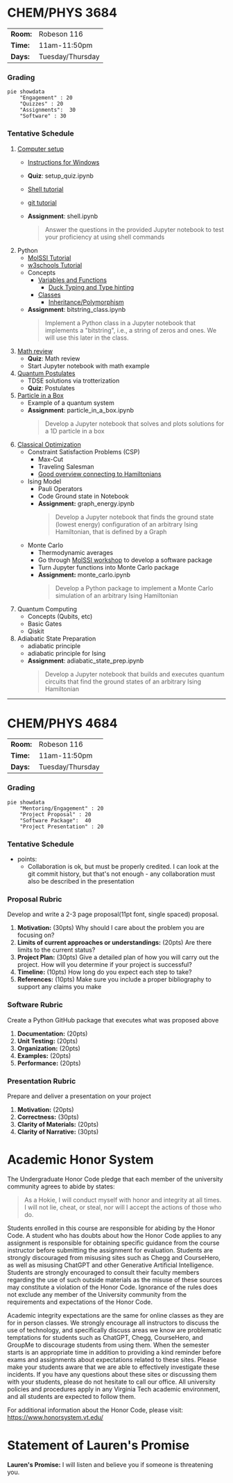# CHEM/PHYS 3684

| | |
| --- | --- |
| **Room:** |  Robeson 116 |
| **Time:** | 11am-11:50pm |
| **Days:** | Tuesday/Thursday |

### Grading
```mermaid
pie showdata
	"Engagement" : 20
	"Quizzes" : 20
	"Assignments":  30
	"Software" : 30
```

### Tentative Schedule
1. [Computer setup](https://education.molssi.org/python-package-best-practices/setup.html)
	- [Instructions for Windows](https://chem-phys-x684.github.io/python-package-best-practices/setup.html#installing-wsl-windows-users-only)


	- **Quiz**: setup_quiz.ipynb 
	- [Shell tutorial](https://swcarpentry.github.io/shell-novice/)
	- [git tutorial](https://education.molssi.org/python-package-best-practices/00-git-and-github.html)
	- **Assignment**: shell.ipynb 
		> Answer the questions in the provided Jupyter notebook to test your proficiency at using shell commands
1. Python
	- [MolSSI Tutorial](https://education.molssi.org/python_scripting_cms/01-introduction/index.html)
	- [w3schools Tutorial](https://www.w3schools.com/python/default.asp)
	- Concepts
		- [Variables and Functions](https://www.w3schools.com/python/python_variables.asp)
			- [Duck Typing and Type hinting](https://chem-phys-x684.github.io/python-package-best-practices/06-type-hinting.html)
		- [Classes](https://www.w3schools.com/python/python_classes.asp)
			- [Inheritance/Polymorphism](https://www.w3schools.com/python/python_inheritance.asp)
	- **Assignment**: bitstring_class.ipynb 
		> Implement a Python class in a Jupyter notebook that implements a "bitstring", i.e., a string of zeros and ones. We will use this later in the class. 
3. [Math review](<Math Review.md>)
	- **Quiz**: Math review
	- Start Jupyter notebook with math example
4. [Quantum Postulates](Postulates/README.md)  
	- TDSE solutions via trotterization
	- **Quiz**: Postulates
4. [Particle in a Box](https://en.wikipedia.org/wiki/Particle_in_a_box)
	- Example of a quantum system
	- **Assignment**: particle_in_a_box.ipynb 
		> Develop a Jupyter notebook that solves and plots solutions for a 1D particle in a box 
2. [Classical Optimization](CSP/README.md)
	- Constraint Satisfaction Problems (CSP)
		- Max-Cut
		- Traveling Salesman
		- [Good overview connecting to Hamiltonians](https://arxiv.org/pdf/1501.07030.pdf)
	- Ising Model
		- Pauli Operators
		- Code Ground state in Notebook
		- **Assignment:** graph_energy.ipynb
			> Develop a Jupyter notebook that finds the ground state (lowest energy) configuration of an arbitrary Ising Hamiltonian, that is defined by a Graph 
	- Monte Carlo 
		- Thermodynamic averages
		- Go through [MolSSI workshop](https://education.molssi.org/python-package-best-practices/) to develop a software package
		- Turn Jupyter functions into Monte Carlo package 
		- **Assignment:** monte_carlo.ipynb
			> Develop a Python package to implement a Monte Carlo simulation of an arbitrary Ising Hamiltonian
1. Quantum Computing
	- Concepts (Qubits, etc)
	- Basic Gates
	- Qiskit
5. Adiabatic State Preparation
	<!-- - Ising $\rightarrow$ Heisenberg  -->
	- adiabatic principle
	- adiabatic principle for Ising
	- **Assignment**: adiabatic_state_prep.ipynb
		> Develop a Jupyter notebook that builds and executes quantum circuits that find the ground states of an arbitrary Ising Hamiltonian

---

# CHEM/PHYS 4684 

| | |
| --- | --- |
| **Room:** |  Robeson 116 |
| **Time:** | 11am-11:50pm |
| **Days:** | Tuesday/Thursday |


### Grading
```mermaid
pie showdata
	"Mentoring/Engagement" : 20
	"Project Proposal" : 20
	"Software Package":  40
	"Project Presentation" : 20
```

### Tentative Schedule
- points:
	- Collaboration is ok, but must be properly credited. I can look at the git commit history, but that's not enough - any collaboration must also be described in the presentation

### Proposal Rubric
Develop and write a 2-3 page proposal(11pt font, single spaced) proposal.

1. **Motivation:**  (30pts) 
   Why should I care about the problem you are focusing on? 
2. **Limits of current approaches or understandings:** (20pts) 
   Are there limits to the current status?
3. **Project Plan:** (30pts) 
   Give a detailed plan of how you will carry out the project. How will you determine if your project is successful?
4. **Timeline:** (10pts) 
   How long do you expect each step to take?
5. **References:** (10pts) 
   Make sure you include a proper bibliography to support any claims you make

### Software Rubric
Create a Python GitHub package that executes what was proposed above
1. **Documentation:** (20pts)
2. **Unit Testing:** (20pts)
3. **Organization:** (20pts)
4. **Examples:** (20pts)
5. **Performance:** (20pts)


### Presentation Rubric
Prepare and deliver a presentation on your project
1. **Motivation:** (20pts)
1. **Correctness:** (30pts)
2. **Clarity of Materials:** (20pts)
2. **Clarity of Narrative:** (30pts)


# Academic Honor System
The Undergraduate Honor Code pledge that each member of the university community agrees to abide by states:

>As a Hokie, I will conduct myself with honor and integrity at all times.  I will not lie, cheat, or steal, nor will I accept the actions of those who do.


Students enrolled in this course are responsible for abiding by the Honor Code. A student who
has doubts about how the Honor Code applies to any assignment is responsible for obtaining
specific guidance from the course instructor before submitting the assignment for evaluation.
Students are strongly discouraged from misusing sites such as Chegg and CourseHero, as well as
misusing ChatGPT and other Generative Artificial Intelligence. Students are strongly
encouraged to consult their faculty members regarding the use of such outside materials as the
misuse of these sources may constitute a violation of the Honor Code. Ignorance of the rules
does not exclude any member of the University community from the requirements and
expectations of the Honor Code.

Academic integrity expectations are the same for online classes as they are for in person classes.
We strongly encourage all instructors to discuss the use of technology, and specifically discuss
areas we know are problematic temptations for students such as ChatGPT, Chegg, CourseHero,
and GroupMe to discourage students from using them. When the semester starts is an
appropriate time in addition to providing a kind reminder before exams and assignments about
expectations related to these sites. Please make your students aware that we are able to
effectively investigate these incidents. If you have any questions about these sites or discussing
them with your students, please do not hesitate to call our office. All university policies and
procedures apply in any Virginia Tech academic environment, and all students are expected to
follow them.

For additional information about the Honor Code, please visit: https://www.honorsystem.vt.edu/


# Statement of Lauren's Promise
**Lauren's Promise:** I will listen and believe you if someone is threatening you.
